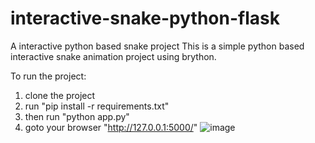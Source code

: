 # interactive-snake-python-flask
A interactive python based snake project
This is a simple python based interactive snake animation project using brython.

To run the project:

1. clone the project
2. run "pip install -r requirements.txt"
3. then run "python app.py"
4. goto your browser "http://127.0.0.1:5000/"
   ![image](https://github.com/user-attachments/assets/ae986461-eb5d-44e2-a4a2-05011ee1501e)
